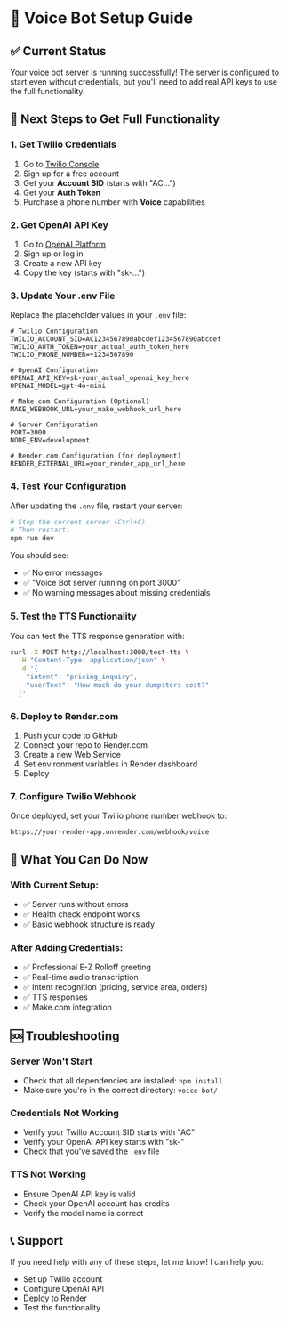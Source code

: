 # 🚀 Voice Bot Setup Guide

## ✅ Current Status
Your voice bot server is running successfully! The server is configured to start even without credentials, but you'll need to add real API keys to use the full functionality.

## 🔧 Next Steps to Get Full Functionality

### 1. Get Twilio Credentials
1. Go to [Twilio Console](https://console.twilio.com/)
2. Sign up for a free account
3. Get your **Account SID** (starts with "AC...")
4. Get your **Auth Token**
5. Purchase a phone number with **Voice** capabilities

### 2. Get OpenAI API Key
1. Go to [OpenAI Platform](https://platform.openai.com/api-keys)
2. Sign up or log in
3. Create a new API key
4. Copy the key (starts with "sk-...")

### 3. Update Your .env File
Replace the placeholder values in your `.env` file:

```env
# Twilio Configuration
TWILIO_ACCOUNT_SID=AC1234567890abcdef1234567890abcdef
TWILIO_AUTH_TOKEN=your_actual_auth_token_here
TWILIO_PHONE_NUMBER=+1234567890

# OpenAI Configuration
OPENAI_API_KEY=sk-your_actual_openai_key_here
OPENAI_MODEL=gpt-4o-mini

# Make.com Configuration (Optional)
MAKE_WEBHOOK_URL=your_make_webhook_url_here

# Server Configuration
PORT=3000
NODE_ENV=development

# Render.com Configuration (for deployment)
RENDER_EXTERNAL_URL=your_render_app_url_here
```

### 4. Test Your Configuration
After updating the `.env` file, restart your server:

```bash
# Stop the current server (Ctrl+C)
# Then restart:
npm run dev
```

You should see:
- ✅ No error messages
- ✅ "Voice Bot server running on port 3000"
- ✅ No warning messages about missing credentials

### 5. Test the TTS Functionality
You can test the TTS response generation with:

```bash
curl -X POST http://localhost:3000/test-tts \
  -H "Content-Type: application/json" \
  -d '{
    "intent": "pricing_inquiry",
    "userText": "How much do your dumpsters cost?"
  }'
```

### 6. Deploy to Render.com
1. Push your code to GitHub
2. Connect your repo to Render.com
3. Create a new Web Service
4. Set environment variables in Render dashboard
5. Deploy

### 7. Configure Twilio Webhook
Once deployed, set your Twilio phone number webhook to:
```
https://your-render-app.onrender.com/webhook/voice
```

## 🎯 What You Can Do Now

### With Current Setup:
- ✅ Server runs without errors
- ✅ Health check endpoint works
- ✅ Basic webhook structure is ready

### After Adding Credentials:
- ✅ Professional E-Z Rolloff greeting
- ✅ Real-time audio transcription
- ✅ Intent recognition (pricing, service area, orders)
- ✅ TTS responses
- ✅ Make.com integration

## 🆘 Troubleshooting

### Server Won't Start
- Check that all dependencies are installed: `npm install`
- Make sure you're in the correct directory: `voice-bot/`

### Credentials Not Working
- Verify your Twilio Account SID starts with "AC"
- Verify your OpenAI API key starts with "sk-"
- Check that you've saved the `.env` file

### TTS Not Working
- Ensure OpenAI API key is valid
- Check your OpenAI account has credits
- Verify the model name is correct

## 📞 Support
If you need help with any of these steps, let me know! I can help you:
- Set up Twilio account
- Configure OpenAI API
- Deploy to Render
- Test the functionality 